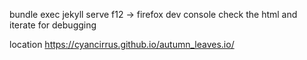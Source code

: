 bundle exec jekyll serve
f12 -> firefox dev console check the html and iterate for debugging

location https://cyancirrus.github.io/autumn_leaves.io/
